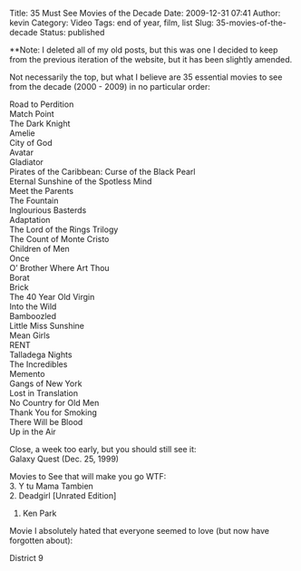 Title: 35 Must See Movies of the Decade
Date: 2009-12-31 07:41
Author: kevin
Category: Video
Tags: end of year, film, list
Slug: 35-movies-of-the-decade
Status: published

\*\*Note: I deleted all of my old posts, but this was one I decided to keep from the previous iteration of the website, but it has been slightly amended.

Not necessarily the top, but what I believe are 35 essential movies to see from the decade (2000 - 2009) in no particular order:

Road to Perdition  
Match Point  
The Dark Knight  
Amelie  
City of God  
Avatar  
Gladiator  
Pirates of the Caribbean: Curse of the Black Pearl  
Eternal Sunshine of the Spotless Mind  
Meet the Parents  
The Fountain  
Inglourious Basterds  
Adaptation  
The Lord of the Rings Trilogy  
The Count of Monte Cristo  
Children of Men  
Once  
O’ Brother Where Art Thou  
Borat  
Brick  
The 40 Year Old Virgin  
Into the Wild  
Bamboozled  
Little Miss Sunshine  
Mean Girls  
RENT  
Talladega Nights  
The Incredibles  
Memento  
Gangs of New York  
Lost in Translation  
No Country for Old Men  
Thank You for Smoking  
There Will be Blood  
Up in the Air

Close, a week too early, but you should still see it:  
Galaxy Quest (Dec. 25, 1999)

Movies to See that will make you go WTF:  
3. Y tu Mama Tambien  
2. Deadgirl \[Unrated Edition\]  
1. Ken Park

Movie I absolutely hated that everyone seemed to love (but now have forgotten about):

District 9
